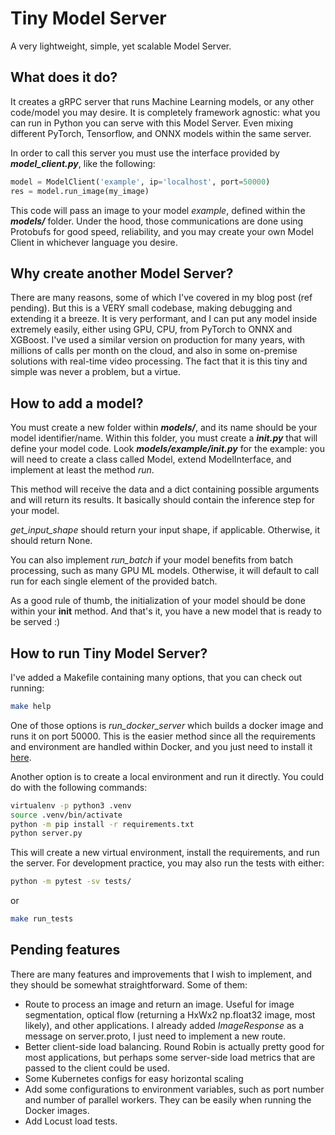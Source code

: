 # Tiny Model Server

A very lightweight, simple, yet scalable Model Server.

## What does it do?

It creates a gRPC server that runs Machine Learning models, or any other code/model you may desire. It is completely framework agnostic: what you can run in Python you can serve with this Model Server. Even mixing different PyTorch, Tensorflow, and ONNX models within the same server.

In order to call this server you must use the interface provided by ***model_client.py***, like the following:

```python
model = ModelClient('example', ip='localhost', port=50000)
res = model.run_image(my_image)
```

This code will pass an image to your model *example*, defined within the ***models/*** folder. Under the hood, those communications are done using Protobufs for good speed, reliability, and you may create your own Model Client in whichever language you desire.

## Why create another Model Server?

There are many reasons, some of which I've covered in my blog post (ref pending). But this is a VERY small codebase, making debugging and extending it a breeze. It is very performant, and I can put any model inside extremely easily, either using GPU, CPU, from PyTorch to ONNX and XGBoost. I've used a similar version on production for many years, with millions of calls per month on the cloud, and also in some on-premise solutions with real-time video processing. The fact that it is this tiny and simple was never a problem, but a virtue.

## How to add a model?

You must create a new folder within ***models/***, and its name should be your model identifier/name. Within this folder, you must create a ***__init__.py*** that will define your model code. Look ***models/example/__init__.py*** for the example: you will need to create a class called Model, extend ModelInterface, and implement at least the method *run*.

This method will receive the data and a dict containing possible arguments and will return its results. It basically should contain the inference step for your model.

*get_input_shape* should return your input shape, if applicable. Otherwise, it should return None.

You can also implement *run_batch* if your model benefits from batch processing, such as many GPU ML models. Otherwise, it will default to call run for each single element of the provided batch.

As a good rule of thumb, the initialization of your model should be done within your __init__ method. And that's it, you have a new model that is ready to be served :)

## How to run Tiny Model Server?

I've added a Makefile containing many options, that you can check out running:
```sh
make help
```

One of those options is *run_docker_server* which builds a docker image and runs it on port 50000. This is the easier method since all the requirements and environment are handled within Docker, and you just need to install it [here](https://docs.docker.com/engine/install/).

Another option is to create a local environment and run it directly. You could do with the following commands:
```sh
virtualenv -p python3 .venv
source .venv/bin/activate
python -m pip install -r requirements.txt
python server.py
```

This will create a new virtual environment, install the requirements, and run the server. For development practice, you may also run the tests with either:
```sh
python -m pytest -sv tests/
```
or
```sh
make run_tests
```

## Pending features

There are many features and improvements that I wish to implement, and they should be somewhat straightforward. Some of them:

- Route to process an image and return an image. Useful for image segmentation, optical flow (returning a HxWx2 np.float32 image, most likely), and other applications. I already added *ImageResponse* as a message on server.proto, I just need to implement a new route.
- Better client-side load balancing. Round Robin is actually pretty good for most applications, but perhaps some server-side load metrics that are passed to the client could be used.
- Some Kubernetes configs for easy horizontal scaling
- Add some configurations to environment variables, such as port number and number of parallel workers. They can be easily when running the Docker images.
- Add Locust load tests.